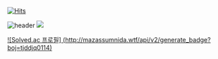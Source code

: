 [![Hits](https://hits.seeyoufarm.com/api/count/incr/badge.svg?url=https%3A%2F%2Fgithub.com%2Fjeongseongeoop&count_bg=%231FAA55&title_bg=%2355D162&icon=tumblr.svg&icon_color=%23E7E7E7&title=hits&edge_flat=false)](https://hits.seeyoufarm.com)
<!--
**jeongseongeoop/jeongseongeoop** is a ✨ _special_ ✨ repository because its `README.md` (this file) appears on your GitHub profile.

Here are some ideas to get you started:
-->



![header](https://capsule-render.vercel.app/api?type=waving&color=random&height=300&section=header&text=seongeop%20edit&fontSize=40)
<img src="https://img.shields.io/badge/java-FFCA28?style=flat-square&logo=java&logoColor=white"/>
<!-- <img src="https://img.shields.io/badge/이름-색상코드?style=flat-square&logo=로고명&logoColor=로고색"/> -->

[![Solved.ac 프로필]
(http://mazassumnida.wtf/api/v2/generate_badge?boj=tjddjq0114)](https://solved.ac/tjddjq0114)


